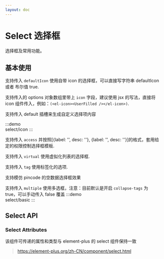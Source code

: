```yaml
---
layout: doc
---
```


# Select 选择框

选择框及常用功能。

## 基本使用

支持传入 `defaultIcon` 使用自带 icon 的选择框，可以直接写字符串 defaultIcon 或者 布尔值 true.

支持传入的 options 对象数组里带上 `icon` 字段，建议使用 jsx 的写法，直接将 icon 组件传入，例如：`(<el-icon><UserFilled /></el-icon>)`.

支持传入 default 插槽来生成自定义选择项内容

:::demo  
select/icon
:::

支持传入 `access` 并按照[{label: '', desc: ''}, {label: '', desc: ''}]的格式，套用给定的权限控制选择框模板.

支持传入 `virtual` 使用虚拟化列表的选择框.

支持传入 `tag` 使用标签化的选项.

支持模仿 pincode 的空数据选择框效果

支持传入 `multiple` 使用多选框，注意：目前默认是开启 `collapse-tags` 为 true，可以手动传入 false 覆盖
:::demo  
select/basic
:::

## Select API

### Select Attributes

该组件可传递的属性和类型与 element-plus 的 select 组件保持一致

> https://element-plus.org/zh-CN/component/select.html
